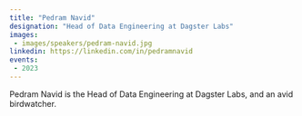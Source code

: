 ```yaml
---
title: "Pedram Navid"
designation: "Head of Data Engineering at Dagster Labs"
images:
 - images/speakers/pedram-navid.jpg
linkedin: https://linkedin.com/in/pedramnavid
events:
 - 2023
---
```


Pedram Navid is the Head of Data Engineering at Dagster Labs, and an avid birdwatcher.